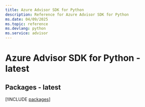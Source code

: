```yaml
---
title: Azure Advisor SDK for Python
description: Reference for Azure Advisor SDK for Python
ms.date: 04/09/2025
ms.topic: reference
ms.devlang: python
ms.service: advisor
---
```

# Azure Advisor SDK for Python - latest
## Packages - latest
[!INCLUDE [packages](advisor-index.md)]
